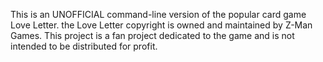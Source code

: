 This is an UNOFFICIAL command-line version of the popular card game Love Letter. the Love Letter copyright is owned and maintained by Z-Man Games. This project is a fan project dedicated to the game and is not intended to be distributed for profit.
